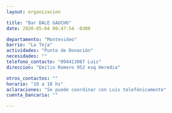 ```yaml
---
layout: organizacion

title: "Bar DALE GAUCHO"
date: 2020-05-04 00:47:54 -0300

departamento: "Montevideo"
barrio: "La Teja"
actividades: "Punto de Donación"
necesidades: ""
telefono_contacto: "094413087 Luis"
direccion: "Emilio Romero 952 esq Heredia"

otros_contactos: ""
horario: "10 a 18 hs"
aclaraciones: "Se puede coordinar con Luis telefónicamente"
cuenta_bancaria: ""

---
```

